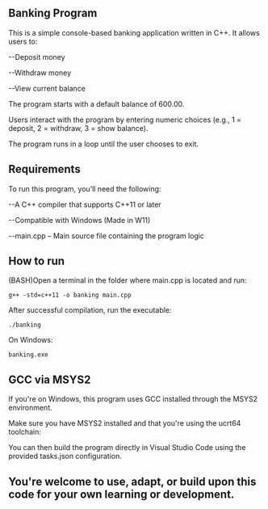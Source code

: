 ## Banking Program
This is a simple console-based banking application written in C++. It allows users to:

--Deposit money

--Withdraw money

--View current balance

The program starts with a default balance of 600.00.

Users interact with the program by entering numeric choices (e.g., 1 = deposit, 2 = withdraw, 3 = show balance).

The program runs in a loop until the user chooses to exit.

## Requirements
To run this program, you’ll need the following:

--A C++ compiler that supports C++11 or later

--Compatible with Windows (Made in W11)

--main.cpp – Main source file containing the program logic

## How to run
(BASH)Open a terminal in the folder where main.cpp is located and run: 

    g++ -std=c++11 -o banking main.cpp

After successful compilation, run the executable:

    ./banking

On Windows: 

    banking.exe

## GCC via MSYS2
If you're on Windows, this program uses GCC installed through the MSYS2 environment.

Make sure you have MSYS2 installed and that you're using the ucrt64 toolchain:

You can then build the program directly in Visual Studio Code using the provided tasks.json configuration.

## You're welcome to use, adapt, or build upon this code for your own learning or development.